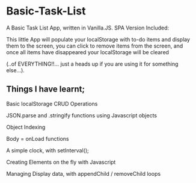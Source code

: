 # Basic-Task-List
A Basic Task List App, written in Vanilla.JS. SPA Version Included:

This little App will populate your localStorage with to-do items and display them to the screen,
you can click to remove items from the screen, and once all items have disappeared your
localStorage will be cleared 

(..of EVERYTHING!!... just a heads up if you are using it for something else...).


## Things I have learnt;

Basic localStorage CRUD Operations

JSON.parse and .stringify functions using Javascript objects

Object Indexing

Body = onLoad functions

A simple clock, with setInterval();

Creating Elements on the fly with Javascript

Managing Display data, with appendChild / removeChild loops

